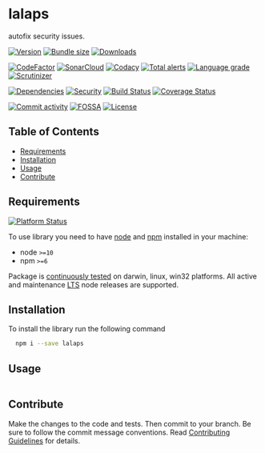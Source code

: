 # lalaps
autofix security issues.

[![Version][badge-vers]][npm]
[![Bundle size][npm-size-badge]][npm-size-url]
[![Downloads][npm-downloads-badge]][npm]

[![CodeFactor][codefactor-badge]][codefactor-url]
[![SonarCloud][sonarcloud-badge]][sonarcloud-url]
[![Codacy][codacy-badge]][codacy-url]
[![Total alerts][lgtm-alerts-badge]][lgtm-alerts-url]
[![Language grade][lgtm-lg-badge]][lgtm-lg-url]
[![Scrutinizer][scrutinizer-badge]][scrutinizer-url]

[![Dependencies][badge-deps]][npm]
[![Security][snyk-badge]][snyk-url]
[![Build Status][tests-badge]][tests-url]
[![Coverage Status][badge-coverage]][url-coverage]

[![Commit activity][commit-activity-badge]][github]
[![FOSSA][fossa-badge]][fossa-url]
[![License][badge-lic]][github]

## Table of Contents
  - [Requirements](#requirements)
  - [Installation](#installation)
  - [Usage](#usage)
  - [Contribute](#contribute)

## Requirements
[![Platform Status][appveyor-badge]][appveyor-url]

To use library you need to have [node](https://nodejs.org) and [npm](https://www.npmjs.com) installed in your machine:

* node `>=10`
* npm `>=6`

Package is [continuously tested][appveyor-url] on darwin, linux, win32 platforms. All active and maintenance [LTS](https://nodejs.org/en/about/releases/) node releases are supported.

## Installation

To install the library run the following command

```bash
  npm i --save lalaps
```

## Usage

```javascript

```

## Contribute

Make the changes to the code and tests. Then commit to your branch. Be sure to follow the commit message conventions. Read [Contributing Guidelines](.github/CONTRIBUTING.md) for details.

[npm]: https://www.npmjs.com/package/lalaps
[github]: https://github.com/pustovitDmytro/lalaps
[coveralls]: https://coveralls.io/github/pustovitDmytro/lalaps?branch=master
[badge-deps]: https://img.shields.io/david/pustovitDmytro/lalaps.svg
[badge-vers]: https://img.shields.io/npm/v/lalaps.svg
[badge-lic]: https://img.shields.io/github/license/pustovitDmytro/lalaps.svg
[badge-coverage]: https://coveralls.io/repos/github/pustovitDmytro/lalaps/badge.svg?branch=master
[url-coverage]: https://coveralls.io/github/pustovitDmytro/lalaps?branch=master

[snyk-badge]: https://snyk-widget.herokuapp.com/badge/npm/lalaps/badge.svg
[snyk-url]: https://snyk.io/advisor/npm-package/lalaps

[tests-badge]: https://img.shields.io/circleci/build/github/pustovitDmytro/lalaps
[tests-url]: https://app.circleci.com/pipelines/github/pustovitDmytro/lalaps

[codefactor-badge]: https://www.codefactor.io/repository/github/pustovitdmytro/lalaps/badge
[codefactor-url]: https://www.codefactor.io/repository/github/pustovitdmytro/lalaps

[commit-activity-badge]: https://img.shields.io/github/commit-activity/m/pustovitDmytro/lalaps

[scrutinizer-badge]: https://scrutinizer-ci.com/g/pustovitDmytro/lalaps/badges/quality-score.png?b=master
[scrutinizer-url]: https://scrutinizer-ci.com/g/pustovitDmytro/lalaps/?branch=master

[lgtm-lg-badge]: https://img.shields.io/lgtm/grade/javascript/g/pustovitDmytro/lalaps.svg?logo=lgtm&logoWidth=18
[lgtm-lg-url]: https://lgtm.com/projects/g/pustovitDmytro/lalaps/context:javascript

[lgtm-alerts-badge]: https://img.shields.io/lgtm/alerts/g/pustovitDmytro/lalaps.svg?logo=lgtm&logoWidth=18
[lgtm-alerts-url]: https://lgtm.com/projects/g/pustovitDmytro/lalaps/alerts/

[codacy-badge]: https://app.codacy.com/project/badge/Grade/2404d416834e4700961f4edb1c025b47
[codacy-url]: https://www.codacy.com/gh/pustovitDmytro/lalaps/dashboard?utm_source=github.com&amp;utm_medium=referral&amp;utm_content=pustovitDmytro/lalaps&amp;utm_campaign=Badge_Grade

[sonarcloud-badge]: https://sonarcloud.io/api/project_badges/measure?project=pustovitDmytro_lalaps&metric=alert_status
[sonarcloud-url]: https://sonarcloud.io/dashboard?id=pustovitDmytro_lalaps

[npm-downloads-badge]: https://img.shields.io/npm/dw/lalaps
[npm-size-badge]: https://img.shields.io/bundlephobia/min/lalaps
[npm-size-url]: https://bundlephobia.com/result?p=lalaps

[appveyor-badge]: https://ci.appveyor.com/api/projects/status/lik73h3vxd7687pr/branch/master?svg=true
[appveyor-url]: https://ci.appveyor.com/project/pustovitDmytro/lalaps/branch/master

[fossa-badge]: https://app.fossa.com/api/projects/custom%2B24828%2Flalaps.svg?type=shield
[fossa-url]: https://app.fossa.com/projects/custom%2B24828%2Flalaps?ref=badge_shield